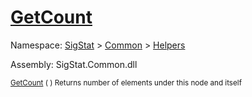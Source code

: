 # [GetCount](./HierarchyElement-100664012.md)

Namespace: [SigStat]() > [Common](./../../README.md) > [Helpers](./../README.md)

Assembly: SigStat.Common.dll

<sub>[GetCount](./HierarchyElement-100664012.md) (  )         Returns number of elements under this node and itself</sub>
